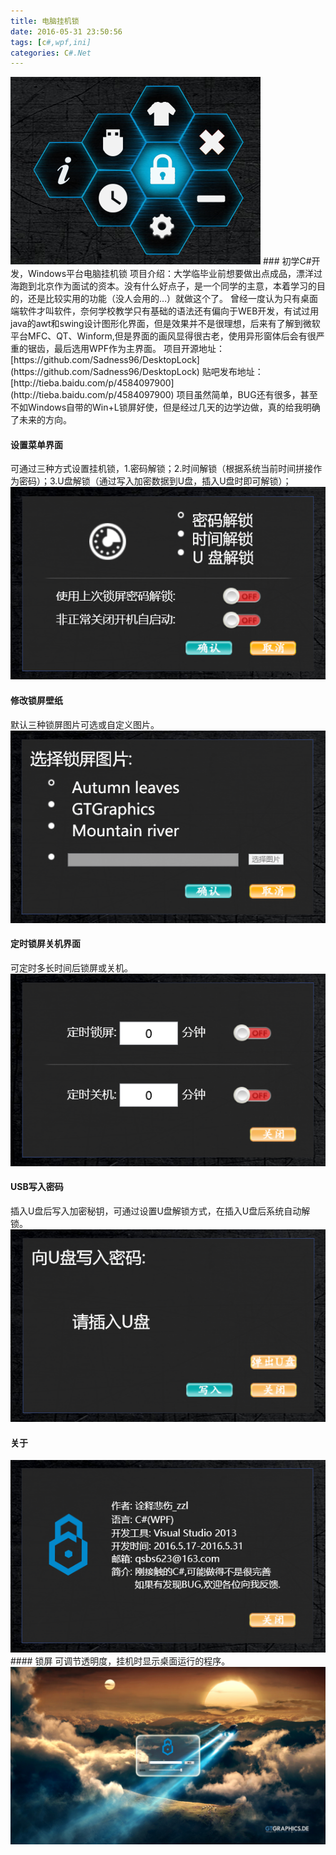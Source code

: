 ```yaml
---
title: 电脑挂机锁
date: 2016-05-31 23:50:56
tags: [c#,wpf,ini]
categories: C#.Net
---
```

<img src="https://raw.githubusercontent.com/Sadness96/sadness96.github.io/master/images/blog/csharp-DesktopLock/main.png"/>
### 初学C#开发，Windows平台电脑挂机锁
<!-- more -->
项目介绍：大学临毕业前想要做出点成品，漂洋过海跑到北京作为面试的资本。没有什么好点子，是一个同学的主意，本着学习的目的，还是比较实用的功能（没人会用的…）就做这个了。
曾经一度认为只有桌面端软件才叫软件，奈何学校教学只有基础的语法还有偏向于WEB开发，有试过用java的awt和swing设计图形化界面，但是效果并不是很理想，后来有了解到微软平台MFC、QT、Winform,但是界面的画风显得很古老，使用异形窗体后会有很严重的锯齿，最后选用WPF作为主界面。
项目开源地址：[https://github.com/Sadness96/DesktopLock](https://github.com/Sadness96/DesktopLock)
贴吧发布地址：[http://tieba.baidu.com/p/4584097900](http://tieba.baidu.com/p/4584097900)
项目虽然简单，BUG还有很多，甚至不如Windows自带的Win+L锁屏好使，但是经过几天的边学边做，真的给我明确了未来的方向。

#### 设置菜单界面
可通过三种方式设置挂机锁，1.密码解锁；2.时间解锁（根据系统当前时间拼接作为密码）；3.U盘解锁（通过写入加密数据到U盘，插入U盘时即可解锁）；
<img src="https://raw.githubusercontent.com/Sadness96/sadness96.github.io/master/images/blog/csharp-DesktopLock/config.png"/>
#### 修改锁屏壁纸
默认三种锁屏图片可选或自定义图片。
<img src="https://raw.githubusercontent.com/Sadness96/sadness96.github.io/master/images/blog/csharp-DesktopLock/style.png"/>
#### 定时锁屏关机界面
可定时多长时间后锁屏或关机。
<img src="https://raw.githubusercontent.com/Sadness96/sadness96.github.io/master/images/blog/csharp-DesktopLock/timing.png"/>
#### USB写入密码
插入U盘后写入加密秘钥，可通过设置U盘解锁方式，在插入U盘后系统自动解锁。
<img src="https://raw.githubusercontent.com/Sadness96/sadness96.github.io/master/images/blog/csharp-DesktopLock/usb.png"/>
#### 关于
<img src="https://raw.githubusercontent.com/Sadness96/sadness96.github.io/master/images/blog/csharp-DesktopLock/about.png"/>
#### 锁屏
可调节透明度，挂机时显示桌面运行的程序。
<img src="https://raw.githubusercontent.com/Sadness96/sadness96.github.io/master/images/blog/csharp-DesktopLock/lock.png"/>